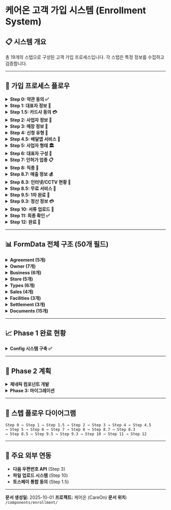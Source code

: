 # 케어온 고객 가입 시스템 (Enrollment System)

## 📋 시스템 개요

총 19개의 스텝으로 구성된 고객 가입 프로세스입니다. 각 스텝은 특정 정보를 수집하고 검증합니다.

---

## 🔄 가입 프로세스 플로우

<details>
<summary><strong>Step 0: 약관 동의 ✅</strong></summary>

```
파일: step-0-agreements.tsx
타입: Agreement

## 케어온 가입을 위한 약관 동의가 필요해요

### 필수 동의
- [체크박스] 서비스 이용약관 (필수)
- [체크박스] 개인정보 수집 및 이용 (필수)

### 선택 동의
- [체크박스] 마케팅 정보 수신 동의 (선택)

### FormData 필드
- agreeTerms: boolean
- agreePrivacy: boolean
- agreeMarketing: boolean

### UI 요소
- [버튼] 전체 동의합니다
- [버튼] 다음

### Validation
- agreeTerms && agreePrivacy 필수
```

</details>

<details>
<summary><strong>Step 1: 대표자 정보 👤</strong></summary>

```
파일: step-1-owner-info.tsx
타입: Form

## 대표자 본인 정보를 입력해 주세요

### 입력 필드
- 대표자 성명 (ownerName: string)
- 생년월일 (birthDate: string) - 6자리
- 성별 (birthGender: string) - 1자리
- 통신사 (carrier: string)
  옵션: SKT / KT / LG U+ / 알뜰폰
- MVNO (mvnoCarrier: string) - 알뜰폰인 경우
- 휴대폰 번호 (phoneNumber: string)

### FormData 필드
- ownerName: string
- birthDate: string
- birthGender: string
- carrier: string
- mvnoCarrier: string
- phoneNumber: string

### Validation
- 이름, 생년월일, 성별, 통신사, 휴대폰 필수
- MVNO 선택 시 mvnoCarrier도 필수
```

</details>

<details>
<summary><strong>Step 1.5: 카드사 동의 💳</strong></summary>

```
파일: step-1.5-card-agreements-v2.tsx
타입: Agreement

## 카드사 가맹점 신청 동의

### 카드사별 동의서
- 우리카드 가맹점 동의서
- 비씨카드 가맹점 동의서
- 국민카드 가맹점 동의서
- 하나카드 가맹점 동의서
- 삼성카드 가맹점 동의서

### FormData 필드
- agreeTosspay: string | boolean
- agreedCardCompanies: string

### 동작
- 각 카드사 동의서 모달로 표시
- 토스페이 통합 동의로 처리
```

</details>

<details>
<summary><strong>Step 2: 사업자 정보 🏢</strong></summary>

```
파일: step-2-contact-business.tsx
타입: Form

## 사업자 정보를 입력해주세요

### 입력 필드
- 상호명 (businessName: string)
- 사업자등록번호 (businessNumber: string)
  - Validation: 정확히 10자리
- 이메일 (email: string)
  - Validation: @ 포함 필수

### FormData 필드
- businessName: string
- businessNumber: string (10자리)
- email: string

### Validation
- 모든 필드 필수 입력
- 사업자등록번호 10자리 검증
- 이메일 형식 검증
```

</details>

<details>
<summary><strong>Step 3: 매장 정보 🏪</strong></summary>

```
파일: step-3-store-info.tsx
타입: Form

## 매장 정보를 입력해주세요

### 입력 필드
- 간판명 (storeName: string)
  - [체크박스] 상호명과 동일
- 매장 주소 (storeAddress: string)
  - 다음 우편번호 API 연동
  - storePostcode: string
- 매장 면적 (storeArea: string)
  - [체크박스] 모르겠어요 (needLocalData: boolean)

### FormData 필드
- storeName: string
- storeAddress: string
- storePostcode: string
- storeArea: string
- needLocalData: boolean

### Validation
- 간판명, 주소 필수
- 면적 또는 needLocalData 중 하나 필수

### 외부 연동
- 다음 우편번호 API
```

</details>

<details>
<summary><strong>Step 4: 신청 유형 📝</strong></summary>

```
파일: step-4-application-type.tsx
타입: Selection

## 신청 유형을 선택해 주세요

### 선택지
1. 신규 가맹점 가입 (value: 'new')
2. 복수 가맹점 가입 (value: 'multiple')
   - 설명: 하나의 사업자번호로 여러개 사업장을 운영하려는 경우 신청합니다.

### FormData 필드
- applicationType: string

### 동작
- 라디오 버튼 선택 방식
```

</details>

<details>
<summary><strong>Step 4.5: 배달앱 서비스 🛵</strong></summary>

```
파일: step-4.5-delivery-app.tsx
타입: Custom

## 배달앱 가입 대행이 필요하신가요?

### 배달앱 로고 표시
- 배달의민족
- 요기요
- 쿠팡이츠

### 선택지
- 필요해요 → needDeliveryApp: true
- 지금은 아니에요 → needDeliveryApp: false

### 무료 제공 서비스
- 사업자 정보 등록 대행
- 메뉴 사진 촬영 및 등록
- 초기 설정 및 최적화
- 운영 교육 및 가이드

### FormData 필드
- needDeliveryApp: string | boolean
```

</details>

<details>
<summary><strong>Step 5: 사업자 형태 🏛️</strong></summary>

```
파일: step-5-business-type.tsx
타입: Selection

## 사업자 형태 확인이 필요해요

### 선택지
1. 개인 사업자 입니다 (value: '개인사업자')
2. 법인 사업자 입니다 (value: '법인사업자')

### FormData 필드
- businessType: string

### 중요 사항
법인사업자 선택 시 추가 서류 필요:
- 법인등기부등본
- 주주명부
```

</details>

<details>
<summary><strong>Step 6: 대표자 구성 👥</strong></summary>

```
파일: step-6-ownership-type.tsx
타입: Selection

## 공동 대표자 여부 확인이 필요해요

### 선택지
1. 단독 대표자입니다 (value: 'single')
2. 공동 대표자 입니다 (value: 'joint')

### FormData 필드
- ownershipType: string
```

</details>

<details>
<summary><strong>Step 7: 인허가 업종 📋</strong></summary>

```
파일: step-7-license-type.tsx
타입: Selection

## 해당하는 인허가 업종 유형을 알려주세요

### 선택지
1. 요식 업종(영업신고증 보유) (value: 'food')
2. 기타 업종(영업신고증 보유) (value: 'other')
3. 인허가 대상 업종이 아니에요 (value: 'none')

### FormData 필드
- licenseType: string

### 영향
- 'food' 또는 'other' 선택 시: Step 10에서 영업신고증 업로드 필수
```

</details>

<details>
<summary><strong>Step 8: 직종 💼</strong></summary>

```
파일: step-8-business-category.tsx
타입: Selection

## 직종이 무엇인가요?

### 선택지
1. 숙박 및 음식업 (value: 'accommodation_food')
2. 도소매업 (value: 'wholesale_retail')
3. 제조업 (value: 'manufacturing')
4. 기타 (value: 'other')

### FormData 필드
- businessCategory: string
```

</details>

<details>
<summary><strong>Step 8.7: 매출 정보 💰</strong></summary>

```
파일: step-8.7-sales-info.tsx
타입: Form

## 매출 정보

### 입력 필드
- 월 평균 매출 (monthlySales: string)
  선택: 500만원 미만 ~ 1억원 이상
- 카드 매출 비율 (cardSalesRatio: number)
  슬라이더: 0% ~ 100%
- 주력 상품/서비스 (mainProduct: string)
- 객단가 (unitPrice: string)
  선택: 1만원 미만 ~ 10만원 이상

### FormData 필드
- monthlySales: string
- cardSalesRatio: number
- mainProduct: string
- unitPrice: string

### Validation
- 모든 필드 필수 입력
```

</details>

<details>
<summary><strong>Step 8.3: 인터넷/CCTV 현황 📡</strong></summary>

```
파일: step-8.3-internet-cctv-check.tsx
타입: Custom

## 매장 시설 현황을 확인하겠습니다

### 질문 1: 인터넷
현재 매장에 인터넷이 설치되어 있나요?
- 네, 설치되어 있어요 → hasInternet: true
- 아니요, 없어요 → hasInternet: false

### 질문 2: CCTV
현재 매장에 CCTV가 설치되어 있나요?
- 네, 설치되어 있어요 → hasCCTV: true
- 아니요, 없어요 → hasCCTV: false

### FormData 필드
- hasInternet: string | boolean
- hasCCTV: string | boolean

### 영향
- Step 8.5의 무료 서비스 제공 여부 결정
```

</details>

<details>
<summary><strong>Step 8.5: 무료 서비스 🎁</strong></summary>

```
파일: step-8.5-free-service.tsx
타입: Custom

## 필요하신 서비스를 무료로 제공해드립니다

### 조건부 렌더링
표시 조건: !hasInternet || !hasCCTV
- 인터넷이나 CCTV가 없는 경우에만 표시
- 둘 다 있으면 자동으로 다음 스텝으로 이동

### 제공 서비스 (조건부)
인터넷 없으면:
🌐 초고속 인터넷 (500M 기가라이트) 1년 무료

CCTV 없으면:
📹 AI 지능형 CCTV 4대 (KT) 1년 무료

### 타이머
- D+2일 12시까지 카운트다운
- 실시간 남은 시간 표시

### 선택지
- 좋아요! 🎉 → wantFreeService: true
- 싫어요 → wantFreeService: false

### FormData 필드
- wantFreeService: string | boolean
```

</details>

<details>
<summary><strong>Step 9.5: 1차 완료 🎉</strong></summary>

```
파일: step-9.5-first-completion.tsx
타입: Custom

## 훌륭해요! 3장만 있으면 끝나요

### 축하 메시지
- 🎉 애니메이션 효과
- 중간 완료 축하

### 중요 안내
📍 매장과 가까이 있어야 해요

### 준비할 서류 체크리스트
✅ 사업자등록증
✅ 신분증
✅ 통장

### 안내 메시지
- 📸 사진으로 찍어 올리셔도 돼요
- 큰 파일도 괜찮아요 (최대 100MB)

### UI 요소
[버튼] 서류 업로드 하러가기
```

</details>

<details>
<summary><strong>Step 9.3: 정산 정보 💳</strong></summary>

```
파일: step-9.3-settlement-info.tsx
타입: Form

## 정산 계좌 정보를 입력해주세요

### 입력 필드
- 은행명 (bankName: string)
  - 드롭다운 선택
- 예금주 (accountHolder: string)
- 계좌번호 (accountNumber: string)

### FormData 필드
- bankName: string
- accountHolder: string
- accountNumber: string

### Validation
- 모든 필드 필수 입력
- 예금주/계좌번호 trim 후 검증
```

</details>

<details>
<summary><strong>Step 10: 서류 업로드 📎</strong></summary>

```
파일: step-10-document-upload.tsx
타입: Form

## 필요 서류를 업로드해주세요

### 필수 서류 (공통)
- 사업자등록증 (businessRegistrationUrl)
- 신분증 앞면 (idCardFrontUrl)
- 신분증 뒷면 (idCardBackUrl)
- 통장사본 (bankbookUrl)

### 조건부 서류
인허가 업종인 경우 (licenseType === 'food' || 'other'):
- 영업신고증 (businessLicenseUrl)

### 사업장 사진 (선택)
- 간판 사진 (signPhotoUrl)
- 문 닫힌 사진 (doorClosedUrl)
- 문 열린 사진 (doorOpenUrl)
- 내부 사진 (interiorUrl)
- 상품 사진 (productUrl)
- 명함 사진 (businessCardUrl)

### 법인 추가 서류 (businessType === '법인사업자')
- 법인등기부등본 (corporateRegistrationUrl)
- 주주명부 (shareholderListUrl)
- 인감증명서 (sealCertificateUrl)
- 인감사용승낙서 (sealUsageUrl)

### FormData 필드
- 모든 URL 필드: string | null

### 파일 제약
- 최대 파일 크기: 100MB
- 지원 형식: 이미지, PDF
```

</details>

<details>
<summary><strong>Step 11: 최종 확인 ✅</strong></summary>

```
파일: step-11-final-confirmation.tsx
타입: Custom

## 입력하신 정보를 최종 확인해주세요

### 표시 정보
- 대표자 정보
- 사업자 정보
- 매장 정보
- 선택한 서비스
- 업로드한 서류 목록

### 최종 확인
- 입력된 모든 정보 요약 표시
- 수정 필요 시 이전 단계로 이동 가능

### UI 요소
[버튼] 제출하기
```

</details>

<details>
<summary><strong>Step 12: 완료 🎊</strong></summary>

```
파일: step-12-success.tsx
타입: Custom

## 접수 완료!

### 완료 메시지
🎉 가입 신청이 완료되었습니다!

### 안내 사항
- 📱 보통 오늘 안에 연락드려요
- 💬 카카오톡으로 진행 현황을 알려드릴게요
- 📞 1866-1845 (문의 가능)

### 다음 단계
1. 서류 검토 (영업일 기준 1~2일)
2. 설치 일정 협의
3. 기사님 방문 설치

감사합니다! 🎉
```

</details>

---

## 📊 FormData 전체 구조 (50개 필드)

<details>
<summary><strong>Agreement (5개)</strong></summary>

```typescript
agreeTerms: boolean
agreePrivacy: boolean
agreeMarketing: boolean
agreeTosspay: string | boolean
agreedCardCompanies: string
```

</details>

<details>
<summary><strong>Owner (7개)</strong></summary>

```typescript
ownerName: string
representativeName: string
birthDate: string
birthGender: string
gender: 'male' | 'female'
carrier: string
mvnoCarrier: string
```

</details>

<details>
<summary><strong>Business (6개)</strong></summary>

```typescript
phoneNumber: string
businessName: string
businessNumber: string
email: string
businessAddress: string
businessDetailAddress: string
```

</details>

<details>
<summary><strong>Store (5개)</strong></summary>

```typescript
storeName: string
storeAddress: string
storePostcode: string
storeArea: string
needLocalData: boolean
```

</details>

<details>
<summary><strong>Types (6개)</strong></summary>

```typescript
applicationType: string
needDeliveryApp: string | boolean
businessType: string
ownershipType: string
licenseType: string
businessCategory: string
```

</details>

<details>
<summary><strong>Sales (4개)</strong></summary>

```typescript
monthlySales: string
cardSalesRatio: number
mainProduct: string
unitPrice: string
```

</details>

<details>
<summary><strong>Facilities (3개)</strong></summary>

```typescript
hasInternet: string | boolean
hasCCTV: string | boolean
wantFreeService: string | boolean
```

</details>

<details>
<summary><strong>Settlement (3개)</strong></summary>

```typescript
bankName: string
accountHolder: string
accountNumber: string
```

</details>

<details>
<summary><strong>Documents (15개)</strong></summary>

```typescript
businessRegistrationUrl: string | null
idCardFrontUrl: string | null
idCardBackUrl: string | null
bankbookUrl: string | null
businessLicenseUrl: string | null
signPhotoUrl: string | null
doorClosedUrl: string | null
doorOpenUrl: string | null
interiorUrl: string | null
productUrl: string | null
businessCardUrl: string | null
corporateRegistrationUrl: string | null
shareholderListUrl: string | null
sealCertificateUrl: string | null
sealUsageUrl: string | null
```

</details>

---

## 📈 Phase 1 완료 현황

<details>
<summary><strong>Config 시스템 구축 ✅</strong></summary>

```
### 생성된 파일
1. lib/enrollment/form-schema.ts
   - FormData 초기값 중앙화
   - 50개 필드 관리
   - Helper 함수 제공

2. lib/enrollment/enrollment-config.ts
   - 19개 스텝 설정 통합
   - Selection options 정의
   - Validation 로직 중앙화

### 스텝 타입 분류
Selection (5개): Step 4, 5, 6, 7, 8
Form (6개): Step 1, 2, 3, 8.7, 9.3, 10
Agreement (2개): Step 0, 1.5
Custom (6개): Step 4.5, 8.3, 8.5, 9.5, 11, 12

### 테스트 완료 항목
✅ FormData 타입 호환성
✅ 스텝 개수/순서 일치 (19개)
✅ Selection options 일치
✅ Validation 로직 수정
✅ 브라우저 실제 동작
✅ TypeScript 컴파일
✅ Helper 함수 작동
✅ 헤더 UI 문제 해결
```

</details>

---

## 🚀 Phase 2 계획

<details>
<summary><strong>제네릭 컴포넌트 개발</strong></summary>

```typescript
### 1. SelectionStep
interface SelectionStepProps {
  stepConfig: StepConfig
  formData: FormData
  onSelect: (value: string) => void
  onNext: () => void
  onBack: () => void
}
// 적용: Step 4, 5, 6, 7, 8

### 2. FormStep
interface FormStepProps {
  stepConfig: StepConfig
  formData: FormData
  updateFormData: (field, value) => void
  onNext: () => void
  onBack: () => void
}
// 적용: Step 1, 2, 3, 8.7, 9.3

### 3. StepRouter
switch (step.type) {
  case 'selection':
    return <SelectionStep />
  case 'form':
    return <FormStep />
  case 'custom':
    return <CustomStep />
}
```

</details>

<details>
<summary><strong>Phase 3: 마이그레이션</strong></summary>

```
### page.tsx 간소화
- stepComponents 배열 제거
- StepRouter로 대체
- 200줄 → 50줄

### 이점
- Config만 수정하면 스텝 변경
- 코드 중복 제거
- 유지보수성 향상
```

</details>

---

## 🔗 스텝 플로우 다이어그램

```
Step 0 → Step 1 → Step 1.5 → Step 2 → Step 3 → Step 4 → Step 4.5
→ Step 5 → Step 6 → Step 7 → Step 8 → Step 8.7 → Step 8.3
→ Step 8.5 → Step 9.5 → Step 9.3 → Step 10 → Step 11 → Step 12
```

---

## 📝 주요 외부 연동

- **다음 우편번호 API** (Step 3)
- **파일 업로드 시스템** (Step 10)
- **토스페이 통합 동의** (Step 1.5)

---

**문서 생성일:** 2025-10-01
**프로젝트:** 케어온 (CareOn)
**문서 위치:** `/components/enrollment/`

